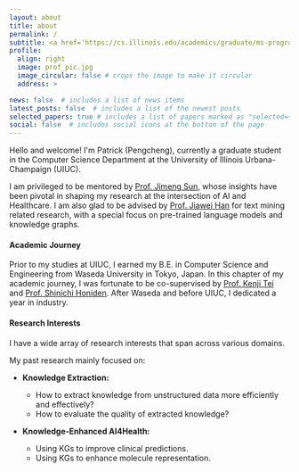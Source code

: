 ```yaml
---
layout: about
title: about
permalink: /
subtitle: <a href='https://cs.illinois.edu/academics/graduate/ms-program'>MSCS</a> @ <a href='https://cs.illinois.edu/'>UIUC</a>.
profile:
  align: right
  image: prof_pic.jpg
  image_circular: false # crops the image to make it circular
  address: >

news: false  # includes a list of news items
latest_posts: false  # includes a list of the newest posts
selected_papers: true # includes a list of papers marked as "selected={true}"
social: false  # includes social icons at the bottom of the page
---
```

Hello and welcome! I'm Patrick (Pengcheng), currently a graduate student in the Computer Science Department at the University of Illinois Urbana-Champaign (UIUC). 

I am privileged to be mentored by [Prof. Jimeng Sun](https://www.sunlab.org/), whose insights have been pivotal in shaping my research at the intersection of AI and Healthcare. I am also glad to be advised by [Prof. Jiawei Han](http://hanj.cs.illinois.edu/) for text mining related research, with a special focus on pre-trained language models and knowledge graphs.

#### Academic Journey

Prior to my studies at UIUC, I earned my B.E. in Computer Science and Engineering from Waseda University in Tokyo, Japan. In this chapter of my academic journey, I was fortunate to be co-supervised by [Prof. Kenji Tei](https://www.tei-lab.jp/en/professors/) and [Prof. Shinichi Honiden](https://www.nii.ac.jp/en/faculty/architecture/honiden_shinichi/). After Waseda and before UIUC, I dedicated a year in industry.

#### Research Interests

I have a wide array of research interests that span across various domains.

My past research mainly focused on:

- **Knowledge Extraction:** 
  - How to extract knowledge from unstructured data more efficiently and effectively?
  - How to evaluate the quality of extracted knowledge?
  
- **Knowledge-Enhanced AI4Health:** 
  - Using KGs to improve clinical predictions.
  - Using KGs to enhance molecule representation.





